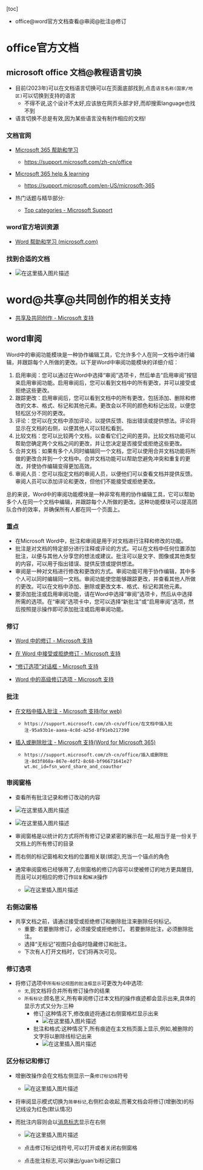[toc]

- office@word官方文档查看@审阅@批注@修订

# office官方文档

## microsoft office 文档@教程语言切换

- 目前(2023年)可以在文档语言切换可以在页面底部找到,点击`语言名称(国家/地区)`可以切换到支持的语言
  - 不得不说,这个设计不太好,应该放在网页头部才好,而却搜索language也找不到
- 语言切换不总是有效,因为某些语言没有制作相应的文档!

### 文档官网

- [Microsoft 365 帮助和学习](https://support.microsoft.com/zh-cn/microsoft-365)
  - https://support.microsoft.com/zh-cn/office

- [Microsoft 365 help & learning](https://support.microsoft.com/en-US/microsoft-365)
  - https://support.microsoft.com/en-US/microsoft-365

- 热门话题与精华部分:
  - [Top categories - Microsoft Support](https://support.microsoft.com/en-us/office/top-categories-02ee271b-ccfc-4ce6-a1ad-50ef995391d1)

### word官方培训资源

- [Word 帮助和学习 (microsoft.com)](https://support.microsoft.com/zh-cn/word)

### 找到合适的文档

- ![在这里插入图片描述](https://img-blog.csdnimg.cn/3bf5dd76329c473a88355f8976e5fee0.png)

# word@共享@共同创作的相关支持

- [共享及共同创作 - Microsoft 支持](https://support.microsoft.com/zh-cn/office/共享及共同创作-b3988758-b4be-4523-8299-b44c4b8f4798)

## word审阅

Word中的审阅功能模块是一种协作编辑工具，它允许多个人在同一文档中进行编辑，并跟踪每个人所做的更改。以下是Word中审阅功能模块的详细介绍：

1. 启用审阅：您可以通过在Word中选择“审阅”选项卡，然后单击“启用审阅”按钮来启用审阅功能。启用审阅后，您可以看到文档中的所有更改，并可以接受或拒绝这些更改。
2. 跟踪更改：启用审阅后，您可以看到文档中的所有更改，包括添加、删除和修改的文本、格式、标记和其他元素。更改会以不同的颜色和标记出现，以便您轻松区分不同的更改。
3. 评论：您可以在文档中添加评论，以提供反馈、指出错误或提供想法。评论将显示在文档的右侧，以便其他人可以轻松看到。
4. 比较文档：您可以比较两个文档，以查看它们之间的差异。比较文档功能可以帮助您确定两个文档之间的更改，并让您决定是否接受或拒绝这些更改。
5. 合并文档：如果有多个人同时编辑同一个文档，您可以使用合并文档功能将所做的更改合并到一个文档中。合并文档功能可以帮助您避免冲突和重复的更改，并使协作编辑变得更加高效。
6. 审阅人员：您可以指定文档的审阅人员，以便他们可以查看文档并提供反馈。审阅人员可以添加评论和更改，但他们不能接受或拒绝更改。

总的来说，Word中的审阅功能模块是一种非常有用的协作编辑工具，它可以帮助多个人在同一个文档中编辑，并跟踪每个人所做的更改。这种功能模块可以提高团队合作的效率，并确保所有人都在同一个页面上。

### 重点

- 在Microsoft Word中，批注和审阅是用于对文档进行注释和修改的功能。
- 批注是对文档的特定部分进行注释或评论的方式。可以在文档中任何位置添加批注，以便与其他人分享您的想法或建议。批注可以是文字、图像或其他类型的内容，可以用于指出错误、提供反馈或提供想法。
- 审阅是一种对文档进行修改和更改的方式。审阅功能可用于协作编辑，其中多个人可以同时编辑同一文档。审阅功能使您能够跟踪更改，并查看其他人所做的更改。可以在文档中添加、删除或更改文本、格式、标记和其他元素。
- 要添加批注或启用审阅功能，请在Word中选择“审阅”选项卡，然后从中选择所需的选项。在“审阅”选项卡中，您可以选择“新批注”或“启用审阅”选项，然后按照提示操作即可添加批注或启用审阅功能。

### 修订

- [Word 中的修订 - Microsoft 支持](https://support.microsoft.com/zh-cn/office/word-中的修订-197ba630-0f5f-4a8e-9a77-3712475e806a)
- [在 Word 中接受或拒绝修订 - Microsoft 支持](https://support.microsoft.com/zh-cn/office/在-word-中接受或拒绝修订-b2dac7d8-f497-4e94-81bd-d64e62eee0e8)

- [“修订选项”对话框 - Microsoft 支持](https://support.microsoft.com/zh-cn/office/-修订选项-对话框-1961c7e9-2c06-4f47-a0b5-084e89fde8e6?ns=winword&version=19&syslcid=2052&uilcid=2052&appver=zwd190&helpid=310&ui=zh-cn&rs=zh-cn&ad=cn)
- [Word 中的高级修订选项 - Microsoft 支持](https://support.microsoft.com/zh-cn/office/word-中的高级修订选项-2580cd04-1ea2-461b-98b3-c2f9c365f1f2?ns=winword&version=19&syslcid=2052&uilcid=2052&appver=zwd190&helpid=663&ui=zh-cn&rs=zh-cn&ad=cn)



### 批注

- [在文档中插入批注 - Microsoft 支持(for web)](https://support.microsoft.com/zh-cn/office/在文档中插入批注-95a93b1e-aaea-4c8d-a25d-8f91eb217390)
  - `https://support.microsoft.com/zh-cn/office/在文档中插入批注-95a93b1e-aaea-4c8d-a25d-8f91eb217390`

- [插入或删除批注 - Microsoft 支持(Word for Microsoft 365)](https://support.microsoft.com/zh-cn/office/插入或删除批注-8d3f868a-867e-4df2-8c68-bf96671641e2?wt.mc_id=fsn_word_share_and_coauthor)
  - `https://support.microsoft.com/zh-cn/office/插入或删除批注-8d3f868a-867e-4df2-8c68-bf96671641e2?wt.mc_id=fsn_word_share_and_coauthor`

### 审阅窗格

- 查看所有批注记录和修订改动的内容
- ![在这里插入图片描述](https://img-blog.csdnimg.cn/8d571039875246ecbff68dd0078f8757.png)
- ![在这里插入图片描述](https://img-blog.csdnimg.cn/864a373a1f96474a9f4148dd3d962bed.png)

- 审阅窗格是以统计的方式将所有修订记录紧密的展示在一起,相当于是一份关于文档上的所有修订的目录
- 而右侧的标记窗格和文档的位置相关联(绑定),充当一个锚点的角色
- 通常审阅窗格已经够用了,右侧窗格的修订内容可以使被修订的地方更具醒目,而且可以对相应的修订作`回复`和`解决`操作
  - ![在这里插入图片描述](https://img-blog.csdnimg.cn/d9aeb3e378674a079b14a794368939d0.png)

### 右侧边窗格

- 共享文档之前，请通过接受或拒绝修订和删除批注来删除任何标记。 
  - 重要: 若要删除修订，必须接受或拒绝修订。 若要删除批注，必须删除批注。
  -  选择“无标记”视图只会临时隐藏修订和批注。 
  - 下次有人打开文档时，它们将再次可见。

### 修订选项

- 将修订选项中`所有标记视图的批注框显示`可更改为4中选项:
  - `无`,则文档将合并所有修订操作的结果
  - `所有标记`:顾名思义,所有审阅修订过本文档的操作痕迹都会显示出来,具体的显示方式又分为:三种
    - 修订:这种情况下,修改痕迹将通过右侧窗格栏显示出来
      - ![在这里插入图片描述](https://img-blog.csdnimg.cn/541869a8dd3c4799b370f1a451e641cb.png)
    - 批注和格式:这种情况下,所有痕迹在主文档页面上显示,例如,被删除的文字将以删除线标记出来
      - ![在这里插入图片描述](https://img-blog.csdnimg.cn/5980725f3ebc4c3e9dbc2b5c0e15319e.png)

### 区分标记和修订

- 增删改操作会在文档左侧显示一条`修订标记线`符号

  - ![在这里插入图片描述](https://img-blog.csdnimg.cn/23656cdadc274e4990361a9fee197fbd.png)

- 将审阅显示模式切换为`简单标记`,右侧栏会收起,而著文档会将修订(增删改)的标记线设为红色(默认情况)

- 而批注内容则会以<u>消息标志</u>显示在右侧

  - ![在这里插入图片描述](https://img-blog.csdnimg.cn/b60ad11ccdd745f4b93500ad34ad88b6.png)

  - 点击修订标记线符号,可以打开或者关闭右侧窗格
  - 点击批注标志,可以弹出/guan'bi标记窗口









